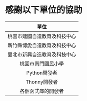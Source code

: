 # 感謝以下單位的協助

|       單位            | 
| :-----------:                    | 
| 桃園市建國自造教育及科技中心       |
| 新竹縣博愛自造教育及科技中心       |
| 臺北市新興自造教育及科技中心       |
| 桃園市南門國民小學                |
| Python開發者       |
| Thonny開發者       |
|各個函式庫的開發者   |



